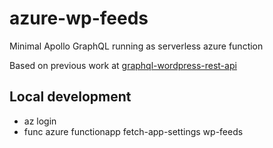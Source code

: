 # azure-wp-feeds
Minimal Apollo GraphQL running as serverless azure function

Based on previous work at [graphql-wordpress-rest-api](https://www.npmjs.com/package/graphql-wordpress-rest-api)

## Local development

- az login
- func azure functionapp fetch-app-settings wp-feeds

